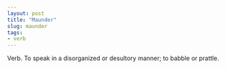 ```yaml
---
layout: post
title: "Maunder"
slug: maunder
tags:
- verb
---
```


Verb. To speak in a disorganized or desultory manner; to babble or prattle.
